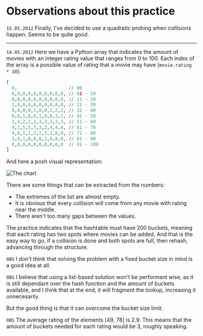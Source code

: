 
# Observations about this practice

`15.05.2012`
Finally, I've decided to use a quadratic probing when collisions happen.
Seems to be quite good.

---

`14.05.2012`
Here we have a Python array that indicates the amount of movies with an
integer rating value that ranges from 0 to 100. Each index of the array is a
possible value of rating that a movie may have (`movie.rating * 10`):

```python
[
  0,                   // 00
  0,0,0,0,0,0,0,0,0,0, // 01 - 10
  0,0,0,0,0,0,0,0,0,0, // 11 - 20
  1,0,0,0,0,0,0,0,0,0, // 21 - 30
  0,0,0,0,1,0,0,1,2,1, // 31 - 40
  0,0,1,0,0,1,0,0,3,1, // 41 - 50
  2,4,2,2,2,3,3,3,3,3, // 51 - 60
  4,1,5,5,3,3,2,4,4,4, // 61 - 70
  4,6,1,1,3,2,3,1,0,0, // 71 - 80
  3,0,1,0,0,0,1,0,0,0, // 81 - 90
  0,0,0,0,0,0,0,0,0,0  // 91 - 100
]
```

And here a posh visual representation:

![The chart](http://dl.dropbox.com/u/9123154/EI_ED_P7_000.PNG)

There are some things that can be extracted from the numbers:

* The extremes of the list are almost empty.
* It is obvious that every collision will come from any movie with rating near
the middle.
* There aren't too many gaps between the values.

The practice indicates that the hashtable must have 200 buckets, meaning that 
each rating has two spots where movies can be added. And that is the easy way
to go, if a collision is done and both spots are full, then rehash, advancing
through the structure.

`OBS` I don't think that solving the problem with a fixed bucket size in
mind is a good idea at all. 

`OBS` I believe that using a list-based solution won't be performant wise, as
it is still dependant over the hash function and the amount of buckets 
available, and I think that at the end, it will fragment the lookup, 
increasing it unnecesarily.

But the good thing is that it can overcome the bucket size limit.

`OBS` The average rating of the elements [49, 78] is 2.9. This means that the
amount of buckets needed for each rating would be 3, roughly speaking.

